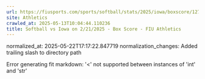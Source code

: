 ```yaml
---
url: https://fiusports.com/sports/softball/stats/2025/iowa/boxscore/12793/
site: Athletics
crawled_at: 2025-05-13T10:04:44.110236
title: Softball vs Iowa on 2/21/2025 - Box Score - FIU Athletics
---
```

normalized_at: 2025-05-22T17:17:22.847719
normalization_changes: Added trailing slash to directory path

Error generating fit markdown: '<' not supported between instances of 'int' and 'str'